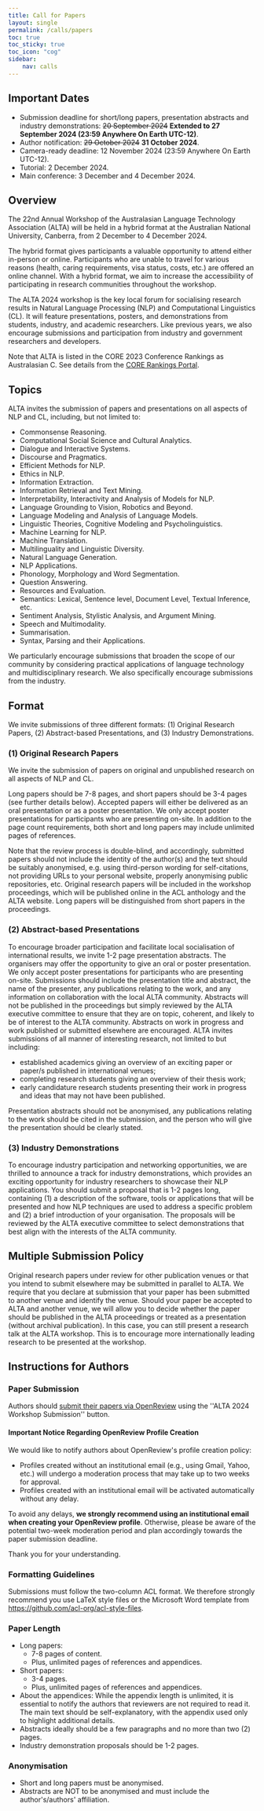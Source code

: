 ```yaml
---
title: Call for Papers
layout: single
permalink: /calls/papers
toc: true
toc_sticky: true
toc_icon: "cog"
sidebar: 
    nav: calls
---
```


## Important Dates
- Submission deadline for short/long papers, presentation abstracts and industry demonstrations: <del>20 September 2024</del> **Extended to 27 September 2024 (23:59 Anywhere On Earth UTC-12)**.
- Author notification: <del>29 October 2024</del> **31 October 2024**.
- Camera-ready deadline: 12 November 2024 (23:59 Anywhere On Earth UTC-12).
- Tutorial: 2 December 2024.
- Main conference: 3 December and 4 December 2024.


## Overview
The 22nd Annual Workshop of the Australasian Language Technology Association (ALTA) will be held in a hybrid format at the Australian National University, Canberra, from 2 December to 4 December 2024.

The hybrid format gives participants a valuable opportunity to attend either in-person or online.  Participants who are unable to travel for various reasons (health, caring requirements, visa status, costs, etc.) are offered an online channel. With a hybrid format, we aim to increase the accessibility of participating in research communities throughout the workshop.

The ALTA 2024 workshop is the key local forum for socialising research results in Natural Language Processing (NLP) and Computational Linguistics (CL). It will feature presentations, posters, and demonstrations from students, industry, and academic researchers. Like previous years, we also encourage submissions and participation from industry and government researchers and developers.

Note that ALTA is listed in the CORE 2023 Conference Rankings as Australasian C. See details from the [CORE Rankings Portal](https://www.core.edu.au/conference-portal).


## Topics
ALTA invites the submission of papers and presentations on all aspects of NLP and CL, including, but not limited to:

- Commonsense Reasoning.
- Computational Social Science and Cultural Analytics.
- Dialogue and Interactive Systems.
- Discourse and Pragmatics.
- Efficient Methods for NLP.
- Ethics in NLP.
- Information Extraction.
- Information Retrieval and Text Mining.
- Interpretability, Interactivity and Analysis of Models for NLP.
- Language Grounding to Vision, Robotics and Beyond.
- Language Modeling and Analysis of Language Models.
- Linguistic Theories, Cognitive Modeling and Psycholinguistics.
- Machine Learning for NLP.
- Machine Translation.
- Multilinguality and Linguistic Diversity.
- Natural Language Generation.
- NLP Applications.
- Phonology, Morphology and Word Segmentation.
- Question Answering.
- Resources and Evaluation.
- Semantics: Lexical, Sentence level, Document Level, Textual Inference, etc.
- Sentiment Analysis, Stylistic Analysis, and Argument Mining.
- Speech and Multimodality.
- Summarisation.
- Syntax, Parsing and their Applications.

We particularly encourage submissions that broaden the scope of our community by considering practical applications of language technology and multidisciplinary research. We also specifically encourage submissions from the industry.


## Format
We invite submissions of three different formats: (1) Original Research Papers, (2) Abstract-based Presentations, and (3) Industry Demonstrations.

### (1) Original Research Papers
We invite the submission of papers on original and unpublished research on all aspects of NLP and CL.

Long papers should be 7-8 pages, and short papers should be 3-4 pages (see further details below). Accepted papers will either be delivered as an oral presentation or as a poster presentation. We only accept poster presentations for participants who are presenting on-site. In addition to the page count requirements, both short and long papers may include unlimited pages of references.

Note that the review process is double-blind, and accordingly, submitted papers should not include the identity of the author(s) and the text should be suitably anonymised, e.g. using third-person wording for self-citations, not providing URLs to your personal website, properly anonymising public repositories, etc. Original research papers will be included in the workshop proceedings, which will be published online in the ACL anthology and the ALTA website. Long papers will be distinguished from short papers in the proceedings.

### (2) Abstract-based Presentations
To encourage broader participation and facilitate local socialisation of international results, we invite 1-2 page presentation abstracts. The organisers may offer the opportunity to give an oral or poster presentation. We only accept poster presentations for participants who are presenting on-site. Submissions should include the presentation title and abstract, the name of the presenter, any publications relating to the work, and any information on collaboration with the local ALTA community. Abstracts will not be published in the proceedings but simply reviewed by the ALTA executive committee to ensure that they are on topic, coherent, and likely to be of interest to the ALTA community. Abstracts on work in progress and work published or submitted elsewhere are encouraged. ALTA invites submissions of all manner of interesting research, not limited to but including:
- established academics giving an overview of an exciting paper or paper/s published in international venues;
- completing research students giving an overview of their thesis work;
- early candidature research students presenting their work in progress and ideas that may not have been published.

Presentation abstracts should not be anonymised, any publications relating to the work should be cited in the submission, and the person who will give the presentation should be clearly stated.

### (3) Industry Demonstrations
To encourage industry participation and networking opportunities, we are thrilled to announce a track for industry demonstrations, which provides an exciting opportunity for industry researchers to showcase their NLP applications. You should submit a proposal that is 1-2 pages long, containing (1) a description of the software, tools or applications that will be presented and how NLP techniques are used to address a specific problem and (2) a brief introduction of your organisation. The proposals will be reviewed by the ALTA executive committee to select demonstrations that best align with the interests of the ALTA community.

## Multiple Submission Policy
Original research papers under review for other publication venues or that you intend to submit elsewhere may be submitted in parallel to ALTA. We require that you declare at submission that your paper has been submitted to another venue and identify the venue. Should your paper be accepted to ALTA and another venue, we will allow you to decide whether the paper should be published in the ALTA proceedings or treated as a presentation (without archival publication). In this case, you can still present a research talk at the ALTA workshop. This is to encourage more internationally leading research to be presented at the workshop.


## Instructions for Authors

### Paper Submission
Authors should [submit their papers via OpenReview](https://openreview.net/group?id=ALTA.asn.au/2024/Workshop) using the ''ALTA 2024 Workshop Submission'' button.

#### Important Notice Regarding OpenReview Profile Creation
We would like to notify authors about OpenReview's profile creation policy:
- Profiles created without an institutional email (e.g., using Gmail, Yahoo, etc.) will undergo a moderation process that may take up to two weeks for approval.
- Profiles created with an institutional email will be activated automatically without any delay.

To avoid any delays, **we strongly recommend using an institutional email when creating your OpenReview profile**. Otherwise, please be aware of the potential two-week moderation period and plan accordingly towards the paper submission deadline.

Thank you for your understanding.

### Formatting Guidelines
Submissions must follow the two-column ACL format. We therefore strongly recommend you use LaTeX style files or the Microsoft Word template from <https://github.com/acl-org/acl-style-files>.

### Paper Length
- Long papers:
  - 7-8 pages of content.
  - Plus, unlimited pages of references and appendices.
- Short papers:
  - 3-4 pages.
  - Plus, unlimited pages of references and appendices.
- About the appendices: While the appendix length is unlimited, it is essential to notify the authors that reviewers are not required to read it. The main text should be self-explanatory, with the appendix used only to highlight additional details.
- Abstracts ideally should be a few paragraphs and no more than two (2) pages.
- Industry demonstration proposals should be 1-2 pages.

### Anonymisation
- Short and long papers must be anonymised.
- Abstracts are NOT to be anonymised and must include the author's/authors' affiliation.

